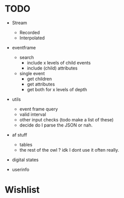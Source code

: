 # TODO 

- Stream
    - Recorded 
    - Interpolated
- eventframe
    - search 
        - include x levels of child events
        - include (child) attributes
    - single event
        - get children
        - get attributes
        - get both for x levels of depth
- utils
    - event frame query
    - valid interval
    - other input checks (todo make a list of these)
    - decide do I parse the JSON or nah. 

- af stuff
    - tables
    - the rest of the owl ? idk I dont use it often really. 

- digital states
- userinfo


# Wishlist


